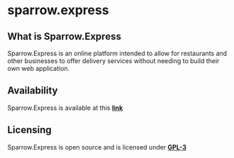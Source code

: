 # sparrow.express
## What is Sparrow.Express
Sparrow.Express is an online platform intended to allow for restaurants and other businesses to offer delivery services without needing to build their own web application.

## Availability
Sparrow.Express is available at this **[link](https://sparrow.express)**

## Licensing
Sparrow.Express is open source and is licensed under **[GPL-3](https://github.com/jonathan-lee-devel/sparrow.express/blob/main/LICENSE)**
